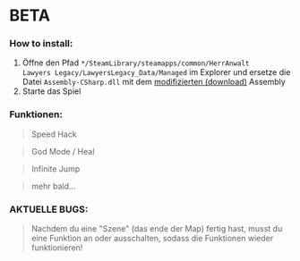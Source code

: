 # BETA

### How to install:
1. Öffne den Pfad <code>*/SteamLibrary/steamapps/common/HerrAnwalt Lawyers Legacy/LawyersLegacy_Data/Managed</code> im Explorer und ersetze die Datei <code>Assembly-CSharp.dll</code> mit dem [modifizierten (download)](https://github.com/mopsfl/dnSpy-codes/raw/main/HerrAnwalt%20Lawyers%20Legacy/Mod%20Menu/Assembly-CSharp.dll) Assembly 
2. Starte das Spiel

### Funktionen:
> Speed Hack

> God Mode / Heal

> Infinite Jump

> mehr bald...


### AKTUELLE BUGS:
> Nachdem du eine "Szene" (das ende der Map) fertig hast, musst du eine Funktion an oder ausschalten, sodass die Funktionen wieder funktionieren!
